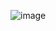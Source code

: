 ![image](https://user-images.githubusercontent.com/2702489/117827303-85c50280-b279-11eb-854d-43d380a17e00.png)
